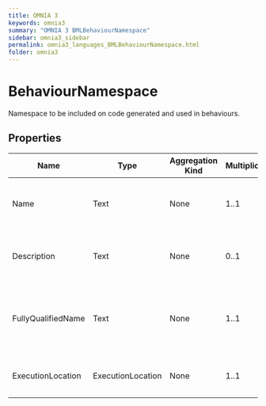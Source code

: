 ```yaml
---
title: OMNIA 3
keywords: omnia3
summary: "OMNIA 3 BMLBehaviourNamespace"
sidebar: omnia3_sidebar
permalink: omnia3_languages_BMLBehaviourNamespace.html
folder: omnia3
---
```


# BehaviourNamespace
Namespace to be included on code generated and used in behaviours.
## Properties

| Name | Type | Aggregation Kind | Multiplicity | Description |
| --------- | --------- | --------- | --------- | --------- |
| Name | Text | None | 1..1 | The name of the entity (unique identifier). |
| Description | Text | None | 0..1 | The textual explanation of the entities' purpose. |
| FullyQualifiedName | Text | None | 1..1 | The full qualified name to be loaded when the namespace is used. |
| ExecutionLocation | ExecutionLocation | None | 1..1 | The location where is loaded. |


